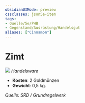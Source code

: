 ```yaml
---
obsidianUIMode: preview
cssclasses: json5e-item
tags:
- Quelle/5e/PHB
- Gegenstand/Ausrüstung/Handelsgut
aliases: ["Cinnamon"]
---
```

# Zimt
![](../../../99%20-%20Setup/Files/Bildersammlung/Symbolik/Gegenstände.webp#token)
*Handelsware*

- **Kosten**: 2 Goldmünzen
- **Gewicht**: 0,5 kg.

*Quelle: SRD / Grundregelwerk*